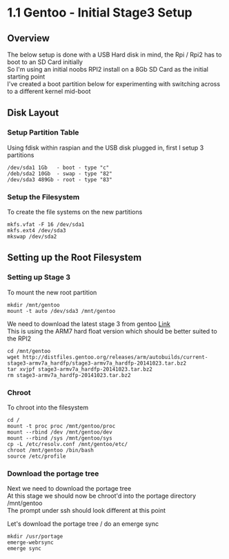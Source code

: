 # 1.1 Gentoo - Initial Stage3 Setup

## Overview

The below setup is done with a USB Hard disk in mind, the Rpi / Rpi2 has to boot to an SD Card initially <br />
So I'm using an initial noobs RPI2 install on a 8Gb SD Card as the initial starting point <br />
I've created a boot partition below for experimenting with switching across to a different kernel mid-boot

## Disk Layout

### Setup Partition Table

Using fdisk within raspian and the USB disk plugged in, first I setup 3 partitions

    /dev/sda1 1Gb   - boot - type "c"
    /deb/sda2 10Gb  - swap - type "82"
    /dev/sda3 489Gb - root - type "83"

### Setup the Filesystem

To create the file systems on the new partitions

    mkfs.vfat -F 16 /dev/sda1
    mkfs.ext4 /dev/sda3
    mkswap /dev/sda2

## Setting up the Root Filesystem

### Setting up Stage 3

To mount the new root partition

    mkdir /mnt/gentoo
    mount -t auto /dev/sda3 /mnt/gentoo

We need to download the latest stage 3 from gentoo [Link](http://distfiles.gentoo.org/releases/arm/autobuilds/current-stage3-armv7a_hardfp/) <br />
This is using the ARM7 hard float version which should be better suited to the RPI2

    cd /mnt/gentoo
    wget http://distfiles.gentoo.org/releases/arm/autobuilds/current-stage3-armv7a_hardfp/stage3-armv7a_hardfp-20141023.tar.bz2
    tar xvjpf stage3-armv7a_hardfp-20141023.tar.bz2
    rm stage3-armv7a_hardfp-20141023.tar.bz2

### Chroot

To chroot into the filesystem

    cd /
    mount -t proc proc /mnt/gentoo/proc
    mount --rbind /dev /mnt/gentoo/dev
    mount --rbind /sys /mnt/gentoo/sys
    cp -L /etc/resolv.conf /mnt/gentoo/etc/ 
    chroot /mnt/gentoo /bin/bash
    source /etc/profile

### Download the portage tree

Next we need to download the portage tree <br />
At this stage we should now be chroot'd into the portage directory /mnt/gentoo <br />
The prompt under ssh should look different at this point

Let's download the portage tree / do an emerge sync

    mkdir /usr/portage
    emerge-webrsync
    emerge sync

